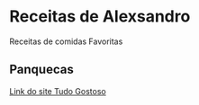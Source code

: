 # Receitas de Alexsandro
Receitas de comidas Favoritas

## Panquecas
[Link do site Tudo Gostoso](https://www.tudogostoso.com.br/receita/82681-massa-de-panqueca.html)
